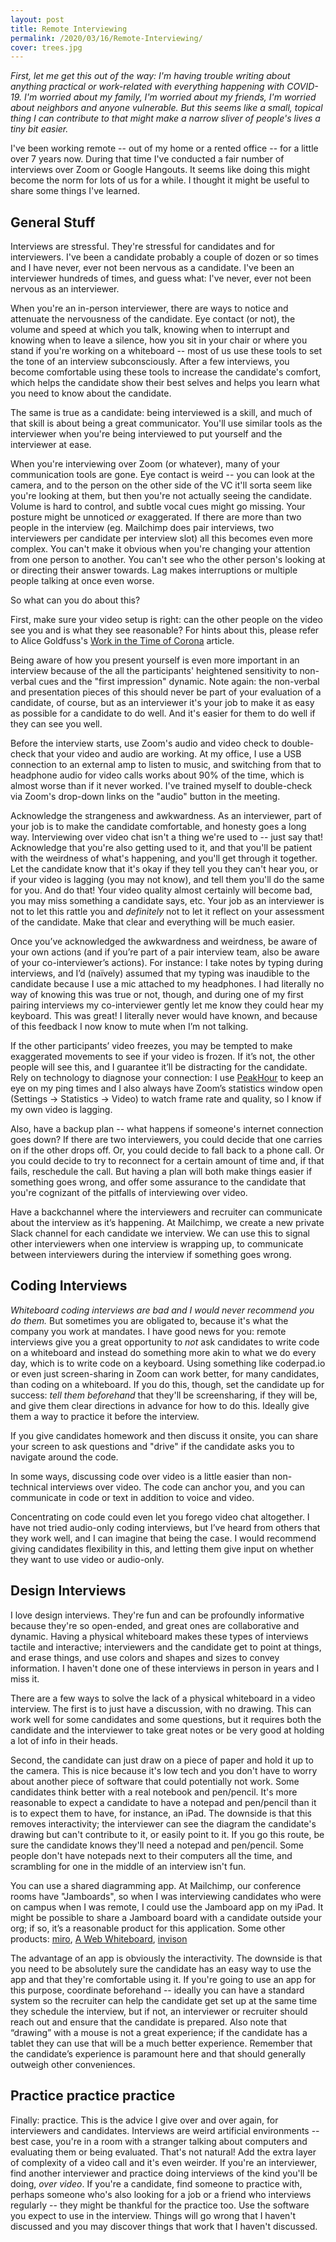 ```yaml
---
layout: post
title: Remote Interviewing
permalink: /2020/03/16/Remote-Interviewing/
cover: trees.jpg
---
```


_First, let me get this out of the way: I'm having trouble writing about anything practical or work-related with everything happening with COVID-19. I'm worried about my family, I'm worried about my friends, I'm worried about neighbors and anyone vulnerable. But this seems like a small, topical thing I can contribute to that might make a narrow sliver of people's lives a tiny bit easier._

I've been working remote -- out of my home or a rented office -- for a little over 7 years now. During that time I've conducted a fair number of interviews over Zoom or Google Hangouts. It seems like doing this might become the norm for lots of us for a while. I thought it might be useful to share some things I've learned.

## General Stuff

Interviews are stressful. They're stressful for candidates and for interviewers. I've been a candidate probably a couple of dozen or so times and I have never, ever not been nervous as a candidate. I've been an interviewer hundreds of times, and guess what: I've never, ever not been nervous as an interviewer.

When you're an in-person interviewer, there are ways to notice and attenuate the nervousness of the candidate. Eye contact (or not), the volume and speed at which you talk, knowing when to interrupt and knowing when to leave a silence, how you sit in your chair or where you stand if you're working on a whiteboard -- most of us use these tools to set the tone of an interview subconsciously. After a few interviews, you become comfortable using these tools to increase the candidate's comfort, which helps the candidate show their best selves and helps you learn what you need to know about the candidate.

The same is true as a candidate: being interviewed is a skill, and much of that skill is about being a great communicator. You'll use similar tools as the interviewer when you're being interviewed to put yourself and the interviewer at ease.

When you're interviewing over Zoom (or whatever), many of your communication tools are gone. Eye contact is weird -- you can look at the camera, and to the person on the other side of the VC it'll sorta seem like you're looking at them, but then you're not actually seeing the candidate. Volume is hard to control, and subtle vocal cues might go missing. Your posture might be unnoticed *or* exaggerated. If there are more than two people in the interview (eg. Mailchimp does pair interviews, two interviewers per candidate per interview slot) all this becomes even more complex. You can't make it obvious when you're changing your attention from one person to another. You can't see who the other person's looking at or directing their answer towards. Lag makes interruptions or multiple people talking at once even worse.

So what can you do about this?

First, make sure your video setup is right: can the other people on the video see you and is what they see reasonable? For hints about this, please refer to Alice Goldfuss's [Work in the Time of Corona](https://blog.alicegoldfuss.com/work-in-the-time-of-corona/) article.

Being aware of how you present yourself is even more important in an interview because of the all the participants' heightened sensitivity to non-verbal cues and the "first impression" dynamic. Note again: the non-verbal and presentation pieces of this should never be part of your evaluation of a candidate, of course, but as an interviewer it's your job to make it as easy as possible for a candidate to do well. And it's easier for them to do well if they can see you well.

Before the interview starts, use Zoom's audio and video check to double-check that your video and audio are working. At my office, I use a USB connection to an external amp to listen to music, and switching from that to headphone audio for video calls works about 90% of the time, which is almost worse than if it never worked. I've trained myself to double-check via Zoom's drop-down links on the "audio" button in the meeting.

Acknowledge the strangeness and awkwardness. As an interviewer, part of your job is to make the candidate comfortable, and honesty goes a long way. Interviewing over video chat isn't a thing we're used to -- just say that! Acknowledge that you're also getting used to it, and that you'll be patient with the weirdness of what's happening, and you'll get through it together. Let the candidate know that it's okay if they tell you they can't hear you, or if your video is lagging (you may not know), and tell them you'll do the same for you. And do that! Your video quality almost certainly will become bad, you may miss something a candidate says, etc. Your job as an interviewer is not to let this rattle you and *definitely* not to let it reflect on your assessment of the candidate. Make that clear and everything will be much easier.

Once you’ve acknowledged the awkwardness and weirdness, be aware of your own actions (and if you’re part of a pair interview team, also be aware of your co-interviewer’s actions). For instance: I take notes by typing during interviews, and I’d (naïvely) assumed that my typing was inaudible to the candidate because I use a mic attached to my headphones. I had literally no way of knowing this was true or not, though, and during one of my first pairing interviews my co-interviewer gently let me know they could hear my keyboard. This was great! I literally never would have known, and because of this feedback I now know to mute when I’m not talking.

If the other participants’ video freezes, you may be tempted to make exaggerated movements to see if your video is frozen. If it’s not, the other people will see this, and I guarantee it’ll be distracting for the candidate. Rely on technology to diagnose your connection: I use [PeakHour](https://peakhourapp.com/) to keep an eye on my ping times and I also always have Zoom’s statistics window open (Settings -> Statistics -> Video) to watch frame rate and quality, so I know if my own video is lagging.

Also, have a backup plan -- what happens if someone's internet connection goes down? If there are two interviewers, you could decide that one carries on if the other drops off. Or, you could decide to fall back to a phone call. Or you could decide to try to reconnect for a certain amount of time and, if that fails, reschedule the call. But having a plan will both make things easier if something goes wrong, and offer some assurance to the candidate that you're cognizant of the pitfalls of interviewing over video.

Have a backchannel where the interviewers and recruiter can communicate about the interview as it’s happening. At Mailchimp, we create a new private Slack channel for each candidate we interview. We can use this to signal other interviewers when one interview is wrapping up, to communicate between interviewers during the interview if something goes wrong.

## Coding Interviews

*Whiteboard coding interviews are bad and I would never recommend you do them.* But sometimes you are obligated to, because it's what the company you work at mandates. I have good news for you: remote interviews give you a great opportunity to *not* ask candidates to write code on a whiteboard and instead do something more akin to what we do every day, which is to write code on a keyboard. Using something like coderpad.io or even just screen-sharing in Zoom can work better, for many candidates, than coding on a whiteboard. If you do this, though, set the candidate up for success: *tell them beforehand* that they'll be screensharing, if they will be, and give them clear directions in advance for how to do this. Ideally give them a way to practice it before the interview.

If you give candidates homework and then discuss it onsite, you can share your screen to ask questions and "drive" if the candidate asks you to navigate around the code.

In some ways, discussing code over video is a little easier than non-technical interviews over video. The code can anchor you, and you can communicate in code or text in addition to voice and video.

Concentrating on code could even let you forego video chat altogether. I have not tried audio-only coding interviews, but I’ve heard from others that they work well, and I can imagine that being the case. I would recommend giving candidates flexibility in this, and letting them give input on whether they want to use video or audio-only.

## Design Interviews

I love design interviews. They're fun and can be profoundly informative because they're so open-ended, and great ones are collaborative and dynamic. Having a physical whiteboard makes these types of interviews tactile and interactive; interviewers and the candidate get to point at things, and erase things, and use colors and shapes and sizes to convey information. I haven't done one of these interviews in person in years and I miss it.

There are a few ways to solve the lack of a physical whiteboard in a video interview. The first is to just have a discussion, with no drawing. This can work well for some candidates and some questions, but it requires both the candidate and the interviewer to take great notes or be very good at holding a lot of info in their heads.

Second, the candidate can just draw on a piece of paper and hold it up to the camera. This is nice because it's low tech and you don't have to worry about another piece of software that could potentially not work. Some candidates think better with a real notebook and pen/pencil. It's more reasonable to expect a candidate to have a notepad and pen/pencil than it is to expect them to have, for instance, an iPad. The downside is that this removes interactivity; the interviewer can see the diagram the candidate's drawing but can't contribute to it, or easily point to it. If you go this route, be sure the candidate knows they'll need a notepad and pen/pencil. Some people don't have notepads next to their computers all the time, and scrambling for one in the middle of an interview isn't fun.

You can use a shared diagramming app. At Mailchimp, our conference rooms have "Jamboards", so when I was interviewing candidates who were on campus when I was remote, I could use the Jamboard app on my iPad. It might be possible to share a Jamboard board with a candidate outside your org; if so, it’s a reasonable product for this application. Some other products: [miro](https://miro.com), [A Web Whiteboard](https://awwapp.com/), [invison](https://www.invisionapp.com/inside-design/the-whiteboard-draw-up-some-teamwork/)

The advantage of an app is obviously the interactivity. The downside is that you need to be absolutely sure the candidate has an easy way to use the app and that they're comfortable using it. If you're going to use an app for this purpose, coordinate beforehand -- ideally you can have a standard system so the recruiter can help the candidate get set up at the same time they schedule the interview, but if not, an interviewer or recruiter should reach out and ensure that the candidate is prepared. Also note that “drawing” with a mouse is not a great experience; if the candidate has a tablet they can use that will be a much better experience. Remember that the candidate’s experience is paramount here and that should generally outweigh other conveniences.

## Practice practice practice

Finally: practice. This is the advice I give over and over again, for interviewers and candidates. Interviews are weird artificial environments -- best case, you're in a room with a stranger talking about computers and evaluating them or being evaluated. That's not natural! Add the extra layer of complexity of a video call and it's even weirder. If you're an interviewer, find another interviewer and practice doing interviews of the kind you'll be doing, *over video*. If you're a candidate, find someone to practice with, perhaps someone who's also looking for a job or a friend who interviews regularly -- they might be thankful for the practice too. Use the software you expect to use in the interview. Things will go wrong that I haven't discussed and you may discover things that work that I haven't discussed.
